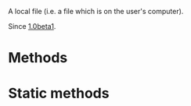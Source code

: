 A local file (i.e. a file which is on the user's computer).

Since [1.0beta1](../releases/tag/1.0beta1).

# Methods


# Static methods

